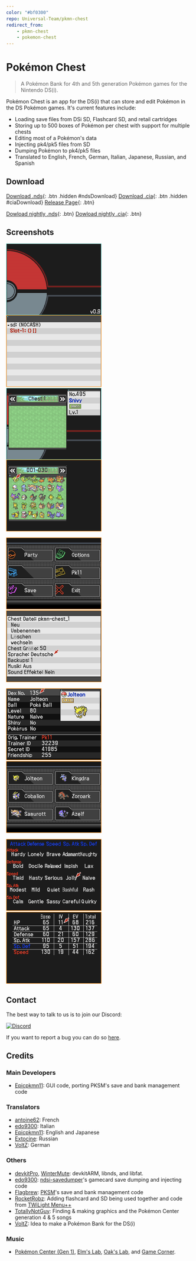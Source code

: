 ```yaml
---
color: "#bf0300"
repo: Universal-Team/pkmn-chest
redirect_from:
	- pkmn-chest
	- pokemon-chest
---
```


<script src="https://ajax.googleapis.com/ajax/libs/jquery/2.1.3/jquery.min.js"></script>
<script>
	$(document).ready(function() {
			$.getJSON('https://api.github.com/repos/Universal-Team/pkmn-chest/tags').done(function(json) {
				var release = json[0];
				var version = release.name;
				if(version) {
					var ndsURL = 'https://github.com/Universal-Team/pkmn-chest/releases/download/'+version+'/pkmn-chest.nds'
					var ciaURL = 'https://github.com/Universal-Team/pkmn-chest/releases/download/'+version+'/pkmn-chest.cia'
					$('#ndsDownload').attr('href', ndsURL);
					$('#ciaDownload').attr('href', ciaURL);
					$('#ndsDownload').attr('display', 'inline-block');
					$('#ciaDownload').attr('display', 'inline-block');
				}
			});
	});
</script>

# Pokémon Chest
> A Pokémon Bank for 4th and 5th generation Pokémon games for the Nintendo DS(i).

Pokémon Chest is an app for the DS(i) that can store and edit Pokémon in the DS Pokémon games.
It's current features include:
- Loading save files from DSi SD, Flashcard SD, and retail cartridges
- Storing up to 500 boxes of Pokémon per chest with support for multiple chests
- Editing most of a Pokémon's data
- Injecting pk4/pk5 files from SD
- Dumping Pokémon to pk4/pk5 files
- Translated to English, French, German, Italian, Japanese, Russian, and Spanish

## Download
[Download .nds](){: .btn .hidden #ndsDownload}
[Download .cia](){: .btn .hidden #ciaDownload}
[Release Page](https://github.com/Universal-Team/pkmn-chest/releases/latest){: .btn}

[Dowload nightly .nds](https://github.com/Universal-Team/extras/raw/master/builds/pkmn-chest/pkmn-chest.nds){: .btn}
[Dowload nightly .cia](https://github.com/Universal-Team/extras/raw/master/builds/pkmn-chest/pkmn-chest.cia){: .btn}

## Screenshots
![Top Menu](assets/images/pkmn-chest/topMenu.png) ![Box](assets/images/pkmn-chest/box.png)

![X Menu](assets/images/pkmn-chest/xMenu.png) ![Options](assets/images/pkmn-chest/options.gif)

![Summary](assets/images/pkmn-chest/summary.png) ![Party](assets/images/pkmn-chest/party.png)

![Natures](assets/images/pkmn-chest/natures.png) ![stats](assets/images/pkmn-chest/stats.png)

## Contact
The best way to talk to us is to join our Discord:

[![Discord](https://discordapp.com/api/guilds/568119817320792074/widget.png?style=banner2)](https://discord.gg/KDJCfGF)

If you want to report a bug you can do so [here](https://github.com/Universal-Team/pkmn-chest/issues/new/choose).

## Credits
### Main Developers
- [Epicpkmn11](https://github.com/Epicpkmn11): GUI code, porting PKSM's save and bank management code
### Translators
- [antoine62](https://github.com/antoine62): French
- [edo9300](https://github.com/edo9300): Italian
- [Epicpkmn11](https://github.com/Epicpkmn11): English and Japanese
- [Extocine](https://twitter.com/@ExtocineN): Russian
- [VoltZ](https://github.com/SuperSaiyajinVoltZ): German
### Others
- [devkitPro](https://github.com/devkitPro), [WinterMute](https://github.com/WinterMute): devkitARM, libnds, and libfat.
- [edo9300](https://github.com/edo9300): [ndsi-savedumper](https://github.com/edo9300/ndsi-savedumper)'s gamecard save dumping and injecting code
- [Flagbrew](https://github.com/FlagBrew): [PKSM](https://github.com/FlagBrew/PKSM)'s save and bank management code
- [RocketRobz](https://github.com/RocketRobz): Adding flashcard and SD being used together and code from [TWiLight Menu++](https://github.com/DS-Homebrew/TWiLightMenu)
- [TotallyNotGuy](https://github.com/TotallyNotGuy): Finding & making graphics and the Pokémon Center generation 4 & 5 songs
- [VoltZ](https://github.com/SuperSaiyajinVoltZ): Idea to make a Pokémon Bank for the DS(i)
### Music
- [Pokémon Center (Gen 1)](https://modarchive.org/index.php?request=view_by_moduleid&query=181718), [Elm's Lab](https://modarchive.org/index.php?request=view_by_moduleid&query=181711), [Oak's Lab](https://modarchive.org/index.php?request=view_by_moduleid&query=181717), and [Game Corner](https://modarchive.org/index.php?request=view_by_moduleid&query=181756).
